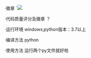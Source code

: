·徽章 `![](https://img.shields.io/badge/language-python-green.svg)

·代码质量评分及徽章  ？

·运行环境 windows;python版本：3.7以上

·编译方法 python

·使用方法 运行两个py文件就好啦
